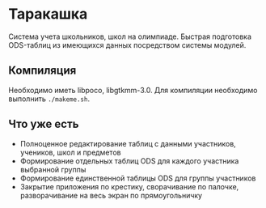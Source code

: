 Таракашка
======

Система учета школьников, школ на олимпиаде. Быстрая подготовка ODS-таблиц из имеющихся данных посредством системы модулей.

Компиляция
-----------

Необходимо иметь libpoco, libgtkmm-3.0.
Для компиляции необходимо выполнить `./makeme.sh`.

Что уже есть
-----------

* Полноценное редактирование таблиц с данными участников, учеников, школ и предметов
* Формирование отдельных таблиц ODS для каждого участника выбранной группы
* Формирование единственной таблицы ODS для группы участников
* Закрытие приложения по крестику, сворачивание по палочке, разворачивание на весь экран по прямоугольничку


